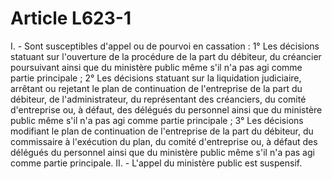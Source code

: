# Article L623-1

I. - Sont susceptibles d'appel ou de pourvoi en cassation :   1° Les décisions statuant sur l'ouverture de la procédure de la part du débiteur, du créancier poursuivant ainsi que du ministère public même s'il n'a pas agi comme partie principale ;   2° Les décisions statuant sur la liquidation judiciaire, arrêtant ou rejetant le plan de continuation de l'entreprise de la part du débiteur, de l'administrateur, du représentant des créanciers, du comité d'entreprise ou, à défaut, des délégués du personnel ainsi que du ministère public même s'il n'a pas agi comme partie principale ;   3° Les décisions modifiant le plan de continuation de l'entreprise de la part du débiteur, du commissaire à l'exécution du plan, du comité d'entreprise ou, à défaut des délégués du personnel ainsi que du ministère public même s'il n'a pas agi comme partie principale.   II. - L'appel du ministère public est suspensif.